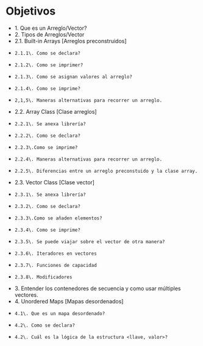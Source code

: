 # Objetivos

* 1\. Que es un Arreglo/Vector?
* 2\. Tipos de Arreglos/Vector
*   2.1\. Built-in Arrays [Arreglos preconstruidos]
*     2.1.1\. Como se declara?
*     2.1.2\. Como se imprimer?
*     2.1.3\. Como se asignan valores al arreglo?
*     2.1.4\. Como se imprime?
*     2,1,5\. Maneras alternativas para recorrer un arreglo.
*   2.2\. Array Class [Clase arreglos]
*     2.2.1\. Se anexa librería?
*     2.2.2\. Como se declara?
*     2.2.3\.Como se imprime?
*     2.2.4\. Maneras alternativas para recorrer un arreglo.
*     2.2.5\. Diferencias entre un arreglo preconstuido y la clase array.
*   2.3\. Vector Class [Clase vector]
*     2.3.1\. Se anexa librería?
*     2.3.2\. Como se declara?
*     2.3.3\.Como se añaden elementos?
*     2.3.4\. Como se imprime?
*     2.3.5\. Se puede viajar sobre el vector de otra manera?
*     2.3.6\. Iteradores en vectores
*     2.3.7\. Funciones de capacidad
*     2.3.8\. Modificadores
* 3\. Entender los contenedores de secuencia y como usar múltiples vectores.
* 4\. Unordered Maps [Mapas desordenados]
*     4.1\. Que es un mapa desordenado?
*     4.2\. Como se declara?
*     4.2\. Cuál es la lógica de la estructura <llave, valor>?

